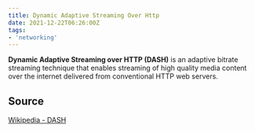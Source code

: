 ```yaml
---
title: Dynamic Adaptive Streaming Over Http
date: 2021-12-22T06:26:00Z
tags:
- 'networking'
---
```


**Dynamic Adaptive Streaming over HTTP (DASH)** is an adaptive bitrate streaming
technique that enables streaming of high quality media content over the internet
delivered from conventional HTTP web servers. 

## Source

[Wikipedia - DASH](https://en.wikipedia.org/wiki/Dynamic_Adaptive_Streaming_over_HTTP)
